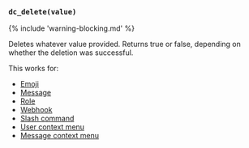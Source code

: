 ### `dc_delete(value)`

{% include 'warning-blocking.md' %}

Deletes whatever value provided.
Returns true or false, depending on whether the deletion was successful.

This works for:

* [Emoji](/values/emoji.md)
* [Message](/values/message.md)
* [Role](/values/role.md)
* [Webhook](/values/webhook.md)
* [Slash command](/values/commands/slash-command.md)
* [User context menu](/values/commands/user-context-menu.md)
* [Message context menu](/values/commands/message-context-menu.md)
